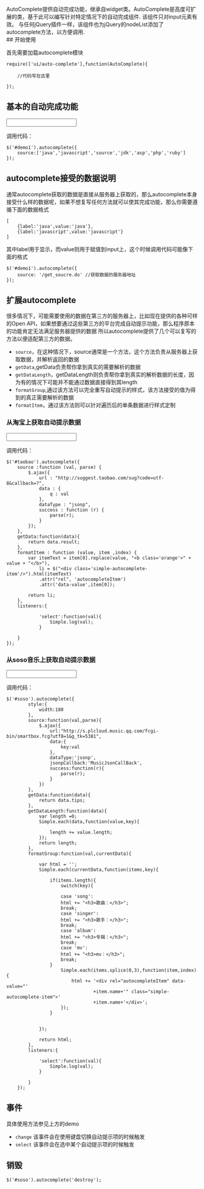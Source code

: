<div class="description">
	AutoComplete提供自动完成功能，继承自widget类。AutoComplete是高度可扩展的类，基于此可以编写针对特定情况下的自动完成组件.
	该组件只对input元素有效。
	与任何jQuery插件一样，该组件也为jQuery的nodeList添加了autocomplete方法，以方便调用.
</div>
## 开始使用
	
首先需要加载autocomplete模块

	require(['ui/auto-complete'],function(AutoComplete){
		
		//代码写在这里
		
	});

## 基本的自动完成功能

<div class="demo">
	<input type="text" id="demo1" class="input-text"/>
</div>

调用代码：
	
	$('#demo1').autocomplete({
		source:['java','javascript','source','jdk','asp','php','ruby']
	});
	
## autocomplete接受的数据说明

通常autocomplete获取的数据是直接从服务器上获取的，那么autocomplete本身接受什么样的数据呢，如果不想复写任何方法就可以使其完成功能，那么你需要遵循下面的数据格式
	
	[
		{label:'java',value:'java'},
		{label:'javascript',value:'javascript'}
	]

其中label用于显示，而value则用于赋值到input上，这个时候调用代码可能像下面的格式

	$('#demo1').autocomplete({
		source: '/get_soucre.do' //获取数据的服务器地址
	});
	
## 扩展autocomplete

很多情况下，可能需要使用的数据在第三方的服务器上，比如现在提供的各种可样的Open API，如果想要通过这些第三方的平台完成自动提示功能，那么程序原本的功能肯定无法满足服务器提供的数据
所以autocomplete提供了几个可以复写的方法以便适配第三方的数据。

* `source`，在这种情况下，source通常是一个方法，这个方法负责从服务器上获取数据，并解析返回的数据
* `getData`,getData负责帮你拿到真实的需要解析的数据
* `getDataLength`，getDataLength则负责帮你拿到真实的解析数据的长度，因为有的情况下可能并不能通过数据直接得到其length
* `formatGroup`,通过该方法可以完全重写自动提示的样式，该方法接受的值为得到的真正需要解析的数据
* `formatItem`，通过该方法则可以针对遍历后的单条数据进行样式定制

### 从淘宝上获取自动提示数据

<div class="demo">
	<input type="text" id="taobao" class="input-text"/>
</div>

调用代码：

	$('#taobao').autocomplete({
		source :function (val, parse) {
			$.ajax({
				url : "http://suggest.taobao.com/sug?code=utf-8&callback=?",
				data : {
					q : val
				},
				dataType : "jsonp",
				success : function (r) {
					parse(r);
				}
			});
		},
		getData:function(data){
			return data.result;
		},
		formatItem : function (value, item ,index) {
			var itemText = item[0].replace(value, "<b class='orange'>" + value + "</b>"),
				li = $("<div class='simple-autocomplete-item'/>").html(itemText)
				.attr("rel", 'autocompleteItem')
				.attr('data-value',item[0]);
				
			return li;
		},
		listeners:{
				
				'select':function(val){
					Simple.log(val);
				}
			
		}
	});

### 从soso音乐上获取自动提示数据

<div class="demo">
	<input type="text" id="soso" class="input-text"/>
</div>

调用代码：

	$('#soso').autocomplete({
			style:{
				width:180
			},
			source:function(val,parse){
				$.ajax({
					url:"http://s.plcloud.music.qq.com/fcgi-bin/smartbox.fcg?utf8=1&g_tk=5381",
					data:{
						key:val
					},
					dataType:'jsonp',
					jsonpCallback:'MusicJsonCallBack',
					success:function(r){
						parse(r);
					}
				})
			},
			getData:function(data){
				return data.tips;
			},
			getDataLength:function(data){
				var length =0;
				Simple.each(data,function(value,key){
				
					length += value.length;
				});
				return length;
			},
			formatGroup:function(val,currentData){
				
				var html = '';
				Simple.each(currentData,function(items,key){

					if(items.length){
						switch(key){
					
						case 'song':
						html += "<h3>歌曲：</h3>";
						break;
						case 'singer':
						html += "<h3>歌手：</h3>";
						break;
						case 'album':
						html += "<h3>专辑：</h3>";
						break;
						case 'mv':
						html += "<h3>mv：</h3>";
						break;
					}
						Simple.each(items.splice(0,3),function(item,index){
							html += '<div rel="autocompleteItem" data-value="'
									+item.name+'" class="simple-autocomplete-item">'
									+item.name+'</div>';
						});
					}

					
				});
				
				return html;
			},
			listeners:{
				
				'select':function(val){
					Simple.log(val);
				}
			
			}	
		});
		
## 事件
具体使用方法参见上方的demo

* `change` 该事件会在使用键盘切换自动提示项的时候触发
* `select` 该事件会在选中某个自动提示项的时候触发

## 销毁

	$('#soso').autocomplete('destroy');


<script src="http://simpleui.org/demo/autocomplete.js">

</script>
	
	
	
	



